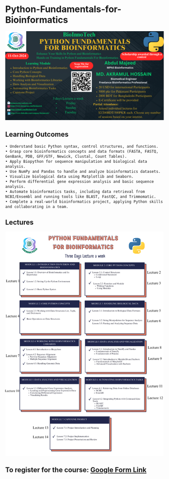 # Python-Fundamentals-for-Bioinformatics

![Course Overview](images/python_fundamentals_for_bioinformatics.png)  

## Learning Outcomes
    • Understand basic Python syntax, control structures, and functions.
    • Grasp core bioinformatics concepts and data formats (FASTA, FASTQ, GenBank, PDB, GFF/GTF, Newick, Clustal, Count Tables).
    • Apply Biopython for sequence manipulation and biological data analysis.
    • Use NumPy and Pandas to handle and analyze bioinformatics datasets.
    • Visualize biological data using Matplotlib and Seaborn.
    • Perform differential gene expression analysis and basic sequence analysis.
    • Automate bioinformatics tasks, including data retrieval from NCBI/Ensembl and running tools like BLAST, FastQC, and Trimmomatic.
    • Complete a real-world bioinformatics project, applying Python skills and collaborating in a team.

## Lectures

![Lecture wise course orientation](images/course_outline.png)  

## To register for the course: [Google Form Link](https://forms.gle/UXxBQmDANquXygZM9)
